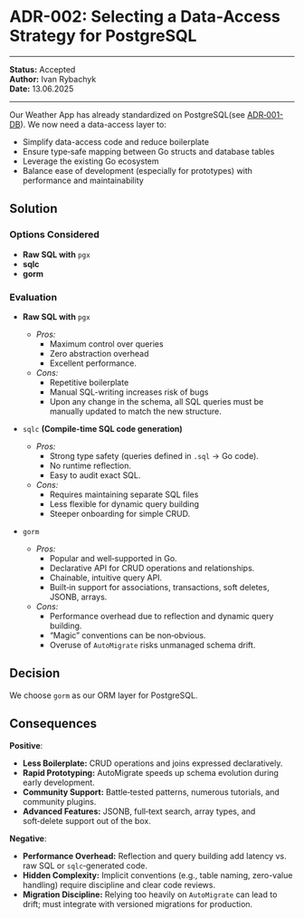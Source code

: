 # ADR-002: Selecting a Data-Access Strategy for PostgreSQL

---

**Status:** Accepted  
**Author:** Ivan Rybachyk  
**Date:** 13.06.2025  

---

Our Weather App has already standardized on PostgreSQL(see [ADR‑001-DB](001-db.md)). 
We now need a data-access layer to:

- Simplify data-access code and reduce boilerplate  
- Ensure type‑safe mapping between Go structs and database tables  
- Leverage the existing Go ecosystem  
- Balance ease of development (especially for prototypes) with performance and maintainability 

## Solution
### Options Considered
- **Raw SQL with** `pgx`
- **sqlc**
- **gorm**

### Evaluation
- **Raw SQL with** `pgx`  
   - *Pros:*  
     - Maximum control over queries
     - Zero abstraction overhead
     - Excellent performance.  
   - *Cons:* 
     - Repetitive boilerplate
     - Manual SQL-writing increases risk of bugs
     - Upon any change in the schema, all SQL queries must be manually updated to match the new structure.

- `sqlc` **(Compile‑time SQL code generation)**  
   - *Pros:* 
     - Strong type safety (queries defined in `.sql` → Go code).
     - No runtime reflection.
     - Easy to audit exact SQL.  
   - *Cons:* 
     - Requires maintaining separate SQL files
     - Less flexible for dynamic query building
     - Steeper onboarding for simple CRUD.

- `gorm` 
   - *Pros:*  
     - Popular and well‑supported in Go.
     - Declarative API for CRUD operations and relationships.
     - Chainable, intuitive query API.
     - Built‑in support for associations, transactions, soft deletes, JSONB, arrays.
   - *Cons:*  
     - Performance overhead due to reflection and dynamic query building.
     - “Magic” conventions can be non‑obvious.
     - Overuse of `AutoMigrate` risks unmanaged schema drift.
     

## Decision

We choose `gorm` as our ORM layer for PostgreSQL.

## Consequences
**Positive**:

- **Less Boilerplate:** CRUD operations and joins expressed declaratively.
- **Rapid Prototyping:** AutoMigrate speeds up schema evolution during early development.
- **Community Support:** Battle‑tested patterns, numerous tutorials, and community plugins.
- **Advanced Features:** JSONB, full‑text search, array types, and soft‑delete support out of the box.

**Negative**:

- **Performance Overhead:** Reflection and query building add latency vs. raw SQL or `sqlc`‑generated code.
- **Hidden Complexity:** Implicit conventions (e.g., table naming, zero-value handling) require discipline and clear code reviews.
- **Migration Discipline:** Relying too heavily on `AutoMigrate` can lead to drift; must integrate with versioned migrations for production.
